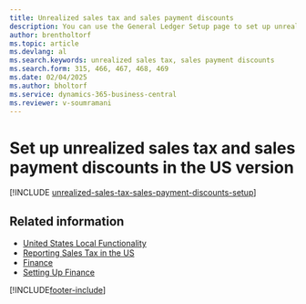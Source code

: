 ```yaml
---
title: Unrealized sales tax and sales payment discounts
description: You can use the General Ledger Setup page to set up unrealized sales tax in the US version. 
author: brentholtorf
ms.topic: article
ms.devlang: al
ms.search.keywords: unrealized sales tax, sales payment discounts
ms.search.form: 315, 466, 467, 468, 469
ms.date: 02/04/2025
ms.author: bholtorf
ms.service: dynamics-365-business-central
ms.reviewer: v-soumramani
---
```


# Set up unrealized sales tax and sales payment discounts in the US version

[!INCLUDE [unrealized-sales-tax-sales-payment-discounts-setup](../includes/CAMXUS/unrealized-sales-tax-sales-payment-discounts-setup.md)]

## Related information

- [United States Local Functionality](united-states-local-functionality.md)  
- [Reporting Sales Tax in the US](us-sales-tax.md)  
- [Finance](../../finance.md)  
- [Setting Up Finance](../../finance-setup-finance.md)  

[!INCLUDE[footer-include](../../includes/footer-banner.md)]
